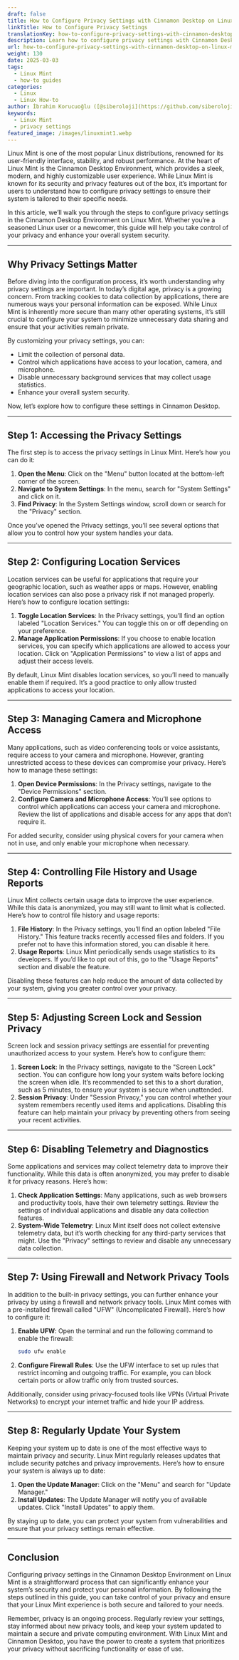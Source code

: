 ```yaml
---
draft: false
title: How to Configure Privacy Settings with Cinnamon Desktop on Linux Mint
linkTitle: How to Configure Privacy Settings
translationKey: how-to-configure-privacy-settings-with-cinnamon-desktop-on-linux-mint
description: Learn how to configure privacy settings with Cinnamon Desktop on Linux Mint
url: how-to-configure-privacy-settings-with-cinnamon-desktop-on-linux-mint
weight: 130
date: 2025-03-03
tags:
  - Linux Mint
  - how-to guides
categories:
  - Linux
  - Linux How-to
author: İbrahim Korucuoğlu ([@siberoloji](https://github.com/siberoloji))
keywords:
  - Linux Mint
  - privacy settings
featured_image: /images/linuxmint1.webp
---
```

Linux Mint is one of the most popular Linux distributions, renowned for its user-friendly interface, stability, and robust performance. At the heart of Linux Mint is the Cinnamon Desktop Environment, which provides a sleek, modern, and highly customizable user experience. While Linux Mint is known for its security and privacy features out of the box, it’s important for users to understand how to configure privacy settings to ensure their system is tailored to their specific needs.

In this article, we’ll walk you through the steps to configure privacy settings in the Cinnamon Desktop Environment on Linux Mint. Whether you’re a seasoned Linux user or a newcomer, this guide will help you take control of your privacy and enhance your overall system security.

---

## Why Privacy Settings Matter

Before diving into the configuration process, it’s worth understanding why privacy settings are important. In today’s digital age, privacy is a growing concern. From tracking cookies to data collection by applications, there are numerous ways your personal information can be exposed. While Linux Mint is inherently more secure than many other operating systems, it’s still crucial to configure your system to minimize unnecessary data sharing and ensure that your activities remain private.

By customizing your privacy settings, you can:

- Limit the collection of personal data.
- Control which applications have access to your location, camera, and microphone.
- Disable unnecessary background services that may collect usage statistics.
- Enhance your overall system security.

Now, let’s explore how to configure these settings in Cinnamon Desktop.

---

## Step 1: Accessing the Privacy Settings

The first step is to access the privacy settings in Linux Mint. Here’s how you can do it:

1. **Open the Menu**: Click on the "Menu" button located at the bottom-left corner of the screen.
2. **Navigate to System Settings**: In the menu, search for "System Settings" and click on it.
3. **Find Privacy**: In the System Settings window, scroll down or search for the "Privacy" section.

Once you’ve opened the Privacy settings, you’ll see several options that allow you to control how your system handles your data.

---

## Step 2: Configuring Location Services

Location services can be useful for applications that require your geographic location, such as weather apps or maps. However, enabling location services can also pose a privacy risk if not managed properly. Here’s how to configure location settings:

1. **Toggle Location Services**: In the Privacy settings, you’ll find an option labeled "Location Services." You can toggle this on or off depending on your preference.
2. **Manage Application Permissions**: If you choose to enable location services, you can specify which applications are allowed to access your location. Click on "Application Permissions" to view a list of apps and adjust their access levels.

By default, Linux Mint disables location services, so you’ll need to manually enable them if required. It’s a good practice to only allow trusted applications to access your location.

---

## Step 3: Managing Camera and Microphone Access

Many applications, such as video conferencing tools or voice assistants, require access to your camera and microphone. However, granting unrestricted access to these devices can compromise your privacy. Here’s how to manage these settings:

1. **Open Device Permissions**: In the Privacy settings, navigate to the "Device Permissions" section.
2. **Configure Camera and Microphone Access**: You’ll see options to control which applications can access your camera and microphone. Review the list of applications and disable access for any apps that don’t require it.

For added security, consider using physical covers for your camera when not in use, and only enable your microphone when necessary.

---

## Step 4: Controlling File History and Usage Reports

Linux Mint collects certain usage data to improve the user experience. While this data is anonymized, you may still want to limit what is collected. Here’s how to control file history and usage reports:

1. **File History**: In the Privacy settings, you’ll find an option labeled "File History." This feature tracks recently accessed files and folders. If you prefer not to have this information stored, you can disable it here.
2. **Usage Reports**: Linux Mint periodically sends usage statistics to its developers. If you’d like to opt out of this, go to the "Usage Reports" section and disable the feature.

Disabling these features can help reduce the amount of data collected by your system, giving you greater control over your privacy.

---

## Step 5: Adjusting Screen Lock and Session Privacy

Screen lock and session privacy settings are essential for preventing unauthorized access to your system. Here’s how to configure them:

1. **Screen Lock**: In the Privacy settings, navigate to the "Screen Lock" section. You can configure how long your system waits before locking the screen when idle. It’s recommended to set this to a short duration, such as 5 minutes, to ensure your system is secure when unattended.
2. **Session Privacy**: Under "Session Privacy," you can control whether your system remembers recently used items and applications. Disabling this feature can help maintain your privacy by preventing others from seeing your recent activities.

---

## Step 6: Disabling Telemetry and Diagnostics

Some applications and services may collect telemetry data to improve their functionality. While this data is often anonymized, you may prefer to disable it for privacy reasons. Here’s how:

1. **Check Application Settings**: Many applications, such as web browsers and productivity tools, have their own telemetry settings. Review the settings of individual applications and disable any data collection features.
2. **System-Wide Telemetry**: Linux Mint itself does not collect extensive telemetry data, but it’s worth checking for any third-party services that might. Use the "Privacy" settings to review and disable any unnecessary data collection.

---

## Step 7: Using Firewall and Network Privacy Tools

In addition to the built-in privacy settings, you can further enhance your privacy by using a firewall and network privacy tools. Linux Mint comes with a pre-installed firewall called "UFW" (Uncomplicated Firewall). Here’s how to configure it:

1. **Enable UFW**: Open the terminal and run the following command to enable the firewall:

   ```bash
   sudo ufw enable
   ```

2. **Configure Firewall Rules**: Use the UFW interface to set up rules that restrict incoming and outgoing traffic. For example, you can block certain ports or allow traffic only from trusted sources.

Additionally, consider using privacy-focused tools like VPNs (Virtual Private Networks) to encrypt your internet traffic and hide your IP address.

---

## Step 8: Regularly Update Your System

Keeping your system up to date is one of the most effective ways to maintain privacy and security. Linux Mint regularly releases updates that include security patches and privacy improvements. Here’s how to ensure your system is always up to date:

1. **Open the Update Manager**: Click on the "Menu" and search for "Update Manager."
2. **Install Updates**: The Update Manager will notify you of available updates. Click "Install Updates" to apply them.

By staying up to date, you can protect your system from vulnerabilities and ensure that your privacy settings remain effective.

---

## Conclusion

Configuring privacy settings in the Cinnamon Desktop Environment on Linux Mint is a straightforward process that can significantly enhance your system’s security and protect your personal information. By following the steps outlined in this guide, you can take control of your privacy and ensure that your Linux Mint experience is both secure and tailored to your needs.

Remember, privacy is an ongoing process. Regularly review your settings, stay informed about new privacy tools, and keep your system updated to maintain a secure and private computing environment. With Linux Mint and Cinnamon Desktop, you have the power to create a system that prioritizes your privacy without sacrificing functionality or ease of use.
